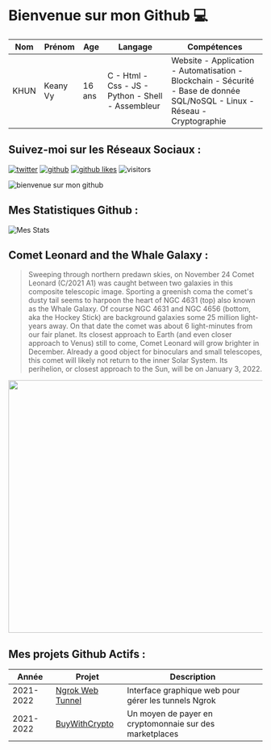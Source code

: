 # Bienvenue sur mon Github 💻
| Nom | Prénom | Age | Langage | Compétences |
|---  |---     |---  |---      |---
| KHUN | Keany Vy | 16 ans | C - Html - Css - JS - Python - Shell - Assembleur | Website - Application - Automatisation - Blockchain - Sécurité - Base de donnée SQL/NoSQL - Linux - Réseau - Cryptographie |

## Suivez-moi sur les Réseaux Sociaux :
[![twitter](https://img.shields.io/twitter/follow/thisiskeanyvy?style=social)](https://twitter.com/thisiskeanyvy)
[![github](https://img.shields.io/github/followers/thisiskeanyvy?style=social)](https://github.com/thisiskeanyvy?tab=followers)
[![github likes](https://img.shields.io/github/stars/thisiskeanyvy?style=social)](https://github.com/thisiskeanyvy)
![visitors](https://visitor-badge.glitch.me/badge?page_id=page.id=thisiskeanyvy.thisiskeanyvy)

![bienvenue sur mon github](https://thisiskeanyvy-hosting.pages.dev/banner.gif)

## Mes Statistiques Github :
![Mes Stats](https://github-readme-stats.vercel.app/api?username=thisiskeanyvy&show_icons=true&theme=radical)

## Comet Leonard and the Whale Galaxy :

> Sweeping through northern predawn skies, on November 24 Comet Leonard (C/2021 A1) was caught between two galaxies in this composite telescopic image. Sporting a greenish coma the comet's dusty tail seems to harpoon the heart of NGC 4631 (top) also known as the Whale Galaxy. Of course NGC 4631 and NGC 4656 (bottom, aka the Hockey Stick) are background galaxies some 25 million light-years away. On that date the comet was about 6 light-minutes from our fair planet. Its closest approach to Earth (and even closer approach to Venus) still to come, Comet Leonard will grow brighter in December. Already a good object for binoculars and small telescopes, this comet will likely not return to the inner Solar System. Its perihelion, or closest approach to the Sun, will be on January 3, 2022.

<img src='https://apod.nasa.gov/apod/image/2112/ngc4656_4631_A1-LRGB_112421_1024px.jpg' width="800" height="500"/>

## Mes projets Github Actifs :
| Année | Projet | Description |
|---   |---     |---          |
| 2021-2022 | [Ngrok Web Tunnel](https://github.com/thisiskeanyvy/ngrok-web-manager) | Interface graphique web pour gérer les tunnels Ngrok |
| 2021-2022 | [BuyWithCrypto](https://github.com/BuyWithCrypto) | Un moyen de payer en cryptomonnaie sur des marketplaces |
